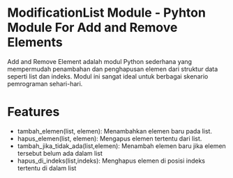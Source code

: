 # ModificationList Module - Pyhton Module For Add and Remove Elements 
Add and Remove Element adalah modul Python sederhana yang mempermudah penambahan dan penghapusan elemen dari struktur data seperti list dan indeks. Modul ini sangat ideal untuk berbagai skenario pemrograman sehari-hari.
# Features
- tambah_elemen(list, elemen): Menambahkan elemen baru pada list.
- hapus_elemen(list, elemen): Mengapus elemen tertentu dari list.
- tambah_jika_tidak_ada(list,elemen): Menambah elemen baru jika elemen tersebut belum ada dalam list
- hapus_di_indeks(list,indeks): Menghapus elemen di posisi indeks tertentu di dalam list
